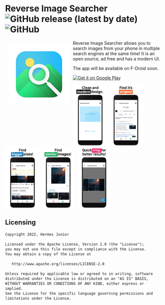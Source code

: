 # Reverse Image Searcher ![GitHub release (latest by date)](https://img.shields.io/github/v/release/ohermesjunior/imagesearcher?color=bright-green&label=version)   ![GitHub](https://img.shields.io/github/license/ohermesjunior/imagesearcher?color=blue)

<img src="assets/icon.png" align="left" width="200" hspace="10" vspace="10">

Reverse Image Searcher allows you to search images from your phone in multiple search engines at the same time! It is an open source, ad free and has a modern UI.

The app will be available on F-Droid soon.  

[<img src="https://play.google.com/intl/en_us/badges/images/generic/en-play-badge.png"
     alt="Get it on Google Play"
     height="100">](https://play.google.com/store/apps/details?id=com.hermesjunior.reverseimagesearcher)

<img src="assets/listing_1.jpg" alt="Screenshot 1" height="200"> <img src="assets/listing_2.jpg" alt="Screenshot 2" height="200"> <img src="assets/listing_3.jpg" alt="Screenshot 2" height="200"> <img src="assets/listing_4.jpg" alt="Screenshot 4" height="200"> <img src="assets/listing_5.jpg" alt="Screenshot 5" height="200">

## Licensing

```
Copyright 2022, Hermes Junior

Licensed under the Apache License, Version 2.0 (the "License");
you may not use this file except in compliance with the License.
You may obtain a copy of the License at

   http://www.apache.org/licenses/LICENSE-2.0

Unless required by applicable law or agreed to in writing, software
distributed under the License is distributed on an "AS IS" BASIS,
WITHOUT WARRANTIES OR CONDITIONS OF ANY KIND, either express or implied.
See the License for the specific language governing permissions and
limitations under the License.
```
